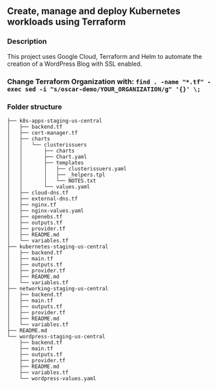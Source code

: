 ## Create, manage and deploy Kubernetes workloads using Terraform
### Description
This project uses Google Cloud, Terraform and Helm to automate the creation of a WordPress Blog with SSL enabled.

### Change Terraform Organization with: `find . -name "*.tf" -exec sed -i "s/oscar-demo/YOUR_ORGANIZATION/g" '{}' \;`

### Folder structure
```
├── k8s-apps-staging-us-central
│   ├── backend.tf
│   ├── cert-manager.tf
│   ├── charts
│   │   └── clusterissuers
│   │       ├── charts
│   │       ├── Chart.yaml
│   │       ├── templates
│   │       │   ├── clusterissuers.yaml
│   │       │   ├── _helpers.tpl
│   │       │   └── NOTES.txt
│   │       └── values.yaml
│   ├── cloud-dns.tf
│   ├── external-dns.tf
│   ├── nginx.tf
│   ├── nginx-values.yaml
│   ├── openebs.tf
│   ├── outputs.tf
│   ├── provider.tf
│   ├── README.md
│   └── variables.tf
├── kubernetes-staging-us-central
│   ├── backend.tf
│   ├── main.tf
│   ├── outputs.tf
│   ├── provider.tf
│   ├── README.md
│   └── variables.tf
├── networking-staging-us-central
│   ├── backend.tf
│   ├── main.tf
│   ├── outputs.tf
│   ├── provider.tf
│   ├── README.md
│   └── variables.tf
├── README.md
└── wordpress-staging-us-central
    ├── backend.tf
    ├── main.tf
    ├── outputs.tf
    ├── provider.tf
    ├── README.md
    ├── variables.tf
    └── wordpress-values.yaml
```

